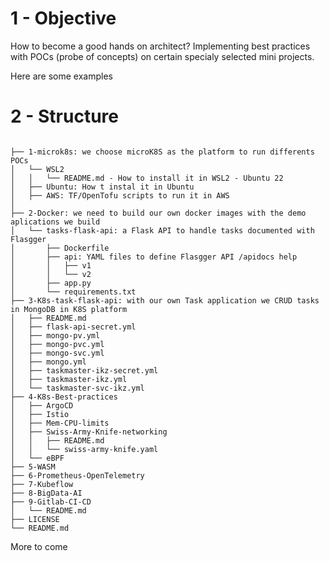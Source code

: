
# 1 - Objective

How to become a good hands on architect? Implementing best practices with POCs (probe of concepts) on certain specialy selected mini projects.

Here are some examples

# 2 - Structure

```

├── 1-microk8s: we choose microK8S as the platform to run differents POCs
│   └── WSL2
│   │   └── README.md - How to install it in WSL2 - Ubuntu 22
│   ├── Ubuntu: How t instal it in Ubuntu
│   ├── AWS: TF/OpenTofu scripts to run it in AWS
│
├── 2-Docker: we need to build our own docker images with the demo aplications we build
│   └── tasks-flask-api: a Flask API to handle tasks documented with Flasgger
│       ├── Dockerfile
│       ├── api: YAML files to define Flasgger API /apidocs help
│       │   ├── v1
│       │   └── v2
│       ├── app.py
│       └── requirements.txt
├── 3-K8s-task-flask-api: with our own Task application we CRUD tasks in MongoDB in K8S platform
│   ├── README.md
│   ├── flask-api-secret.yml
│   ├── mongo-pv.yml
│   ├── mongo-pvc.yml
│   ├── mongo-svc.yml
│   ├── mongo.yml
│   ├── taskmaster-ikz-secret.yml
│   ├── taskmaster-ikz.yml
│   └── taskmaster-svc-ikz.yml
├── 4-K8s-Best-practices
│   ├── ArgoCD
│   ├── Istio
│   ├── Mem-CPU-limits
│   ├── Swiss-Army-Knife-networking
│   │   ├── README.md
│   │   └── swiss-army-knife.yaml
│   └── eBPF
├── 5-WASM
├── 6-Prometheus-OpenTelemetry
├── 7-Kubeflow
├── 8-BigData-AI
├── 9-Gitlab-CI-CD
│   └── README.md
├── LICENSE
└── README.md
``` 

More to come